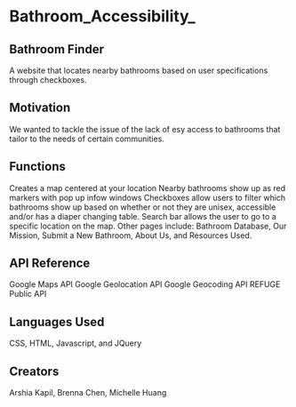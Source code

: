 # Bathroom_Accessibility_
## Bathroom Finder
 A website that locates nearby bathrooms based on user specifications through checkboxes.
## Motivation
We wanted to tackle the issue of the lack of esy access to bathrooms that tailor to the needs of certain communities.
## Functions
 Creates a map centered at your location
 Nearby bathrooms show up as red markers with pop up infow windows
 Checkboxes allow users to filter which bathrooms show up based on whether or not they are unisex, accessible and/or has a diaper changing table.
 Search bar allows the user to go to a specific location on the map.
 Other pages include: Bathroom Database, Our Mission, Submit a New Bathroom, About Us, and Resources Used.
## API Reference
 Google Maps API
 Google Geolocation API
 Google Geocoding API
 REFUGE Public API
## Languages Used
 CSS, HTML, Javascript, and JQuery
## Creators
 Arshia Kapil, Brenna Chen, Michelle Huang

